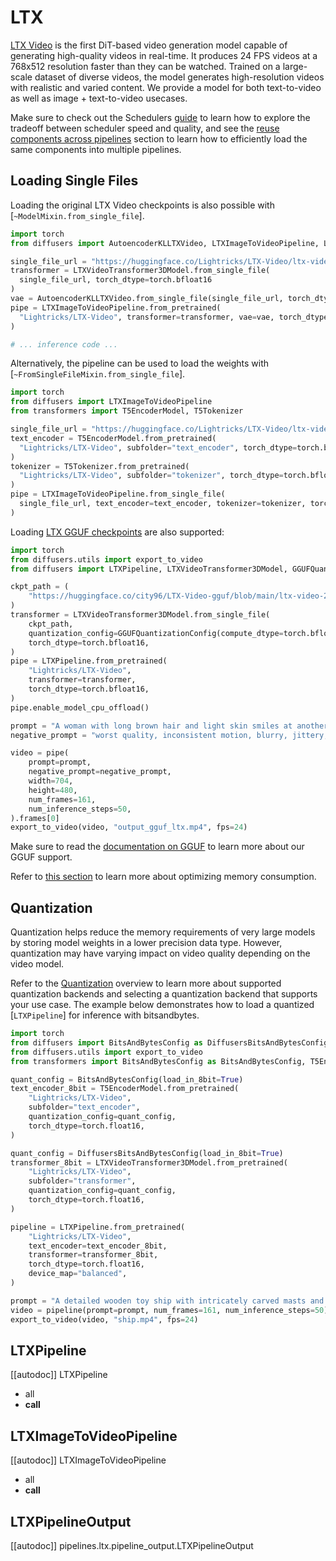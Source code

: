 <!-- Copyright 2024 The HuggingFace Team. All rights reserved.
#
# Licensed under the Apache License, Version 2.0 (the "License");
# you may not use this file except in compliance with the License.
# You may obtain a copy of the License at
#
#     http://www.apache.org/licenses/LICENSE-2.0
#
# Unless required by applicable law or agreed to in writing, software
# distributed under the License is distributed on an "AS IS" BASIS,
# WITHOUT WARRANTIES OR CONDITIONS OF ANY KIND, either express or implied.
# See the License for the specific language governing permissions and
# limitations under the License. -->

# LTX

[LTX Video](https://huggingface.co/Lightricks/LTX-Video) is the first DiT-based video generation model capable of generating high-quality videos in real-time. It produces 24 FPS videos at a 768x512 resolution faster than they can be watched. Trained on a large-scale dataset of diverse videos, the model generates high-resolution videos with realistic and varied content. We provide a model for both text-to-video as well as image + text-to-video usecases.

<Tip>

Make sure to check out the Schedulers [guide](../../using-diffusers/schedulers.md) to learn how to explore the tradeoff between scheduler speed and quality, and see the [reuse components across pipelines](../../using-diffusers/loading.md#reuse-a-pipeline) section to learn how to efficiently load the same components into multiple pipelines.

</Tip>

## Loading Single Files

Loading the original LTX Video checkpoints is also possible with [`~ModelMixin.from_single_file`].

```python
import torch
from diffusers import AutoencoderKLLTXVideo, LTXImageToVideoPipeline, LTXVideoTransformer3DModel

single_file_url = "https://huggingface.co/Lightricks/LTX-Video/ltx-video-2b-v0.9.safetensors"
transformer = LTXVideoTransformer3DModel.from_single_file(
  single_file_url, torch_dtype=torch.bfloat16
)
vae = AutoencoderKLLTXVideo.from_single_file(single_file_url, torch_dtype=torch.bfloat16)
pipe = LTXImageToVideoPipeline.from_pretrained(
  "Lightricks/LTX-Video", transformer=transformer, vae=vae, torch_dtype=torch.bfloat16
)

# ... inference code ...
```

Alternatively, the pipeline can be used to load the weights with [`~FromSingleFileMixin.from_single_file`].

```python
import torch
from diffusers import LTXImageToVideoPipeline
from transformers import T5EncoderModel, T5Tokenizer

single_file_url = "https://huggingface.co/Lightricks/LTX-Video/ltx-video-2b-v0.9.safetensors"
text_encoder = T5EncoderModel.from_pretrained(
  "Lightricks/LTX-Video", subfolder="text_encoder", torch_dtype=torch.bfloat16
)
tokenizer = T5Tokenizer.from_pretrained(
  "Lightricks/LTX-Video", subfolder="tokenizer", torch_dtype=torch.bfloat16
)
pipe = LTXImageToVideoPipeline.from_single_file(
  single_file_url, text_encoder=text_encoder, tokenizer=tokenizer, torch_dtype=torch.bfloat16
)
```

Loading [LTX GGUF checkpoints](https://huggingface.co/city96/LTX-Video-gguf) are also supported:

```py
import torch
from diffusers.utils import export_to_video
from diffusers import LTXPipeline, LTXVideoTransformer3DModel, GGUFQuantizationConfig

ckpt_path = (
    "https://huggingface.co/city96/LTX-Video-gguf/blob/main/ltx-video-2b-v0.9-Q3_K_S.gguf"
)
transformer = LTXVideoTransformer3DModel.from_single_file(
    ckpt_path,
    quantization_config=GGUFQuantizationConfig(compute_dtype=torch.bfloat16),
    torch_dtype=torch.bfloat16,
)
pipe = LTXPipeline.from_pretrained(
    "Lightricks/LTX-Video",
    transformer=transformer,
    torch_dtype=torch.bfloat16,
)
pipe.enable_model_cpu_offload()

prompt = "A woman with long brown hair and light skin smiles at another woman with long blonde hair. The woman with brown hair wears a black jacket and has a small, barely noticeable mole on her right cheek. The camera angle is a close-up, focused on the woman with brown hair's face. The lighting is warm and natural, likely from the setting sun, casting a soft glow on the scene. The scene appears to be real-life footage"
negative_prompt = "worst quality, inconsistent motion, blurry, jittery, distorted"

video = pipe(
    prompt=prompt,
    negative_prompt=negative_prompt,
    width=704,
    height=480,
    num_frames=161,
    num_inference_steps=50,
).frames[0]
export_to_video(video, "output_gguf_ltx.mp4", fps=24)
```

Make sure to read the [documentation on GGUF](../../quantization/gguf) to learn more about our GGUF support.

Refer to [this section](https://huggingface.co/docs/diffusers/main/en/api/pipelines/cogvideox#memory-optimization) to learn more about optimizing memory consumption.

## Quantization

Quantization helps reduce the memory requirements of very large models by storing model weights in a lower precision data type. However, quantization may have varying impact on video quality depending on the video model.

Refer to the [Quantization](../../quantization/overview) overview to learn more about supported quantization backends and selecting a quantization backend that supports your use case. The example below demonstrates how to load a quantized [`LTXPipeline`] for inference with bitsandbytes.

```py
import torch
from diffusers import BitsAndBytesConfig as DiffusersBitsAndBytesConfig, LTXVideoTransformer3DModel, LTXPipeline
from diffusers.utils import export_to_video
from transformers import BitsAndBytesConfig as BitsAndBytesConfig, T5EncoderModel

quant_config = BitsAndBytesConfig(load_in_8bit=True)
text_encoder_8bit = T5EncoderModel.from_pretrained(
    "Lightricks/LTX-Video",
    subfolder="text_encoder",
    quantization_config=quant_config,
    torch_dtype=torch.float16,
)

quant_config = DiffusersBitsAndBytesConfig(load_in_8bit=True)
transformer_8bit = LTXVideoTransformer3DModel.from_pretrained(
    "Lightricks/LTX-Video",
    subfolder="transformer",
    quantization_config=quant_config,
    torch_dtype=torch.float16,
)

pipeline = LTXPipeline.from_pretrained(
    "Lightricks/LTX-Video",
    text_encoder=text_encoder_8bit,
    transformer=transformer_8bit,
    torch_dtype=torch.float16,
    device_map="balanced",
)

prompt = "A detailed wooden toy ship with intricately carved masts and sails is seen gliding smoothly over a plush, blue carpet that mimics the waves of the sea. The ship's hull is painted a rich brown, with tiny windows. The carpet, soft and textured, provides a perfect backdrop, resembling an oceanic expanse. Surrounding the ship are various other toys and children's items, hinting at a playful environment. The scene captures the innocence and imagination of childhood, with the toy ship's journey symbolizing endless adventures in a whimsical, indoor setting."
video = pipeline(prompt=prompt, num_frames=161, num_inference_steps=50).frames[0]
export_to_video(video, "ship.mp4", fps=24)
```

## LTXPipeline

[[autodoc]] LTXPipeline
  - all
  - __call__

## LTXImageToVideoPipeline

[[autodoc]] LTXImageToVideoPipeline
  - all
  - __call__

## LTXPipelineOutput

[[autodoc]] pipelines.ltx.pipeline_output.LTXPipelineOutput
